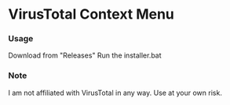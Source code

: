 # VirusTotal Context Menu
### Usage
Download from "Releases"
Run the installer.bat
### Note
I am not affiliated with VirusTotal in any way. Use at your own risk.
